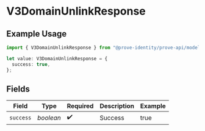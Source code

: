 # V3DomainUnlinkResponse

## Example Usage

```typescript
import { V3DomainUnlinkResponse } from "@prove-identity/prove-api/models/components";

let value: V3DomainUnlinkResponse = {
  success: true,
};
```

## Fields

| Field              | Type               | Required           | Description        | Example            |
| ------------------ | ------------------ | ------------------ | ------------------ | ------------------ |
| `success`          | *boolean*          | :heavy_check_mark: | Success            | true               |